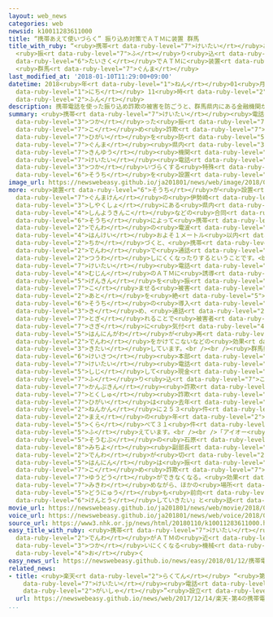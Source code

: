 ```yaml
---
layout: web_news
categories: web
newsid: k10011283611000
title: “携帯あえて使いづらく” 振り込め対策でＡＴＭに装置 群馬
title_with_ruby: “<ruby>携帯<rt data-ruby-level="7">けいたい</rt></ruby>あえて<ruby>使<rt data-ruby-level="3">つか</rt></ruby>いづらく”
  <ruby>振<rt data-ruby-level="7">ふ</rt></ruby>り<ruby>込<rt data-ruby-level="7">こ</rt></ruby>め<ruby>対策<rt
  data-ruby-level="6">たいさく</rt></ruby>でＡＴＭに<ruby>装置<rt data-ruby-level="6">そうち</rt></ruby>
  <ruby>群馬<rt data-ruby-level="7">ぐんま</rt></ruby>
last_modified_at: '2018-01-10T11:29:00+09:00'
datetime: 2018<ruby>年<rt data-ruby-level="1">ねん</rt></ruby>01<ruby>月<rt data-ruby-level="1">がつ</rt></ruby>10<ruby>日<rt
  data-ruby-level="1">にち</rt></ruby> 11<ruby>時<rt data-ruby-level="2">じ</rt></ruby>29<ruby>分<rt
  data-ruby-level="2">ふん</rt></ruby>
description: 携帯電話を使った振り込め詐欺の被害を防ごうと、群馬県内にある金融機関が、ＡＴＭのそばで携帯電話を使いづらくする特殊な装置を設置しました。
summary: <ruby>携帯<rt data-ruby-level="7">けいたい</rt></ruby><ruby>電話<rt data-ruby-level="2">でんわ</rt></ruby>を<ruby>使<rt
  data-ruby-level="3">つか</rt></ruby>った<ruby>振<rt data-ruby-level="7">ふ</rt></ruby>り<ruby>込<rt
  data-ruby-level="7">こ</rt></ruby>め<ruby>詐欺<rt data-ruby-level="7">さぎ</rt></ruby>の<ruby>被害<rt
  data-ruby-level="7">ひがい</rt></ruby>を<ruby>防<rt data-ruby-level="5">ふせ</rt></ruby>ごうと、<ruby>群馬<rt
  data-ruby-level="7">ぐんま</rt></ruby><ruby>県内<rt data-ruby-level="3">けんない</rt></ruby>にある<ruby>金融<rt
  data-ruby-level="7">きんゆう</rt></ruby><ruby>機関<rt data-ruby-level="4">きかん</rt></ruby>が、ＡＴＭのそばで<ruby>携帯<rt
  data-ruby-level="7">けいたい</rt></ruby><ruby>電話<rt data-ruby-level="2">でんわ</rt></ruby>を<ruby>使<rt
  data-ruby-level="3">つか</rt></ruby>いづらくする<ruby>特殊<rt data-ruby-level="7">とくしゅ</rt></ruby>な<ruby>装置<rt
  data-ruby-level="6">そうち</rt></ruby>を<ruby>設置<rt data-ruby-level="5">せっち</rt></ruby>しました。
image_url: https://newswebeasy.github.io/ja201801/news/web/image/2018/01/10/K10011283611_1801101144_1801101144_01_03.jpg
more: <ruby>装置<rt data-ruby-level="6">そうち</rt></ruby>が<ruby>設置<rt data-ruby-level="5">せっち</rt></ruby>されたのは、<ruby>群馬県<rt
  data-ruby-level="7">ぐんまけん</rt></ruby>の<ruby>伊勢崎<rt data-ruby-level="8">いせさき</rt></ruby><ruby>市役所<rt
  data-ruby-level="3">しやくしょ</rt></ruby>にある<ruby>県内<rt data-ruby-level="3">けんない</rt></ruby>の３つの<ruby>信用金庫<rt
  data-ruby-level="4">しんようきんこ</rt></ruby>などの<ruby>合同<rt data-ruby-level="2">ごうどう</rt></ruby>ＡＴＭコーナーで、<ruby>装置<rt
  data-ruby-level="6">そうち</rt></ruby>によって<ruby>携帯<rt data-ruby-level="7">けいたい</rt></ruby><ruby>電話<rt
  data-ruby-level="2">でんわ</rt></ruby>の<ruby>電波<rt data-ruby-level="3">でんぱ</rt></ruby>をさえぎり、<ruby>半径<rt
  data-ruby-level="4">はんけい</rt></ruby>およそ１メートル<ruby>以内<rt data-ruby-level="4">いない</rt></ruby>に<ruby>近<rt
  data-ruby-level="2">ちか</rt></ruby>づくと、<ruby>携帯<rt data-ruby-level="7">けいたい</rt></ruby><ruby>電話<rt
  data-ruby-level="2">でんわ</rt></ruby>で<ruby>通話<rt data-ruby-level="2">つうわ</rt></ruby>ができなくなったり、<ruby>通話<rt
  data-ruby-level="2">つうわ</rt></ruby>しにくくなったりするということです。<br /><br /><ruby>信用金庫<rt data-ruby-level="4">しんようきんこ</rt></ruby>では、<ruby>携帯<rt
  data-ruby-level="7">けいたい</rt></ruby><ruby>電話<rt data-ruby-level="2">でんわ</rt></ruby>で<ruby>無人<rt
  data-ruby-level="4">むじん</rt></ruby>のＡＴＭに<ruby>誘導<rt data-ruby-level="7">ゆうどう</rt></ruby>し<ruby>現金<rt
  data-ruby-level="5">げんきん</rt></ruby>を<ruby>振<rt data-ruby-level="7">ふ</rt></ruby>り<ruby>込<rt
  data-ruby-level="7">こ</rt></ruby>ませる<ruby>被害<rt data-ruby-level="7">ひがい</rt></ruby>が<ruby>後<rt
  data-ruby-level="2">あと</rt></ruby>を<ruby>絶<rt data-ruby-level="5">た</rt></ruby>たないことから<ruby>装置<rt
  data-ruby-level="6">そうち</rt></ruby>の<ruby>導入<rt data-ruby-level="5">どうにゅう</rt></ruby>を<ruby>決<rt
  data-ruby-level="3">き</rt></ruby>め、<ruby>通話<rt data-ruby-level="2">つうわ</rt></ruby>が<ruby>途切<rt
  data-ruby-level="7">とぎ</rt></ruby>れることで<ruby>被害者<rt data-ruby-level="7">ひがいしゃ</rt></ruby>が<ruby>詐欺<rt
  data-ruby-level="7">さぎ</rt></ruby>に<ruby>気付<rt data-ruby-level="4">きづ</rt></ruby>いたり、<ruby>犯人側<rt
  data-ruby-level="5">はんにんがわ</rt></ruby>が<ruby>再<rt data-ruby-level="5">ふたた</rt></ruby>び<ruby>電話<rt
  data-ruby-level="2">でんわ</rt></ruby>をかけてこないなどの<ruby>効果<rt data-ruby-level="5">こうか</rt></ruby>を<ruby>期待<rt
  data-ruby-level="3">きたい</rt></ruby>しています。<br /><br /><ruby>群馬県<rt data-ruby-level="7">ぐんまけん</rt></ruby><ruby>警察<rt
  data-ruby-level="6">けいさつ</rt></ruby><ruby>本部<rt data-ruby-level="3">ほんぶ</rt></ruby>によりますと、<ruby>携帯<rt
  data-ruby-level="7">けいたい</rt></ruby><ruby>電話<rt data-ruby-level="2">でんわ</rt></ruby>で<ruby>指示<rt
  data-ruby-level="5">しじ</rt></ruby>して<ruby>現金<rt data-ruby-level="5">げんきん</rt></ruby>を<ruby>振<rt
  data-ruby-level="7">ふ</rt></ruby>り<ruby>込<rt data-ruby-level="7">こ</rt></ruby>ませる「<ruby>還付金<rt
  data-ruby-level="7">かんぷきん</rt></ruby><ruby>詐欺<rt data-ruby-level="7">さぎ</rt></ruby>」などの<ruby>特殊<rt
  data-ruby-level="7">とくしゅ</rt></ruby><ruby>詐欺<rt data-ruby-level="7">さぎ</rt></ruby>の<ruby>被害<rt
  data-ruby-level="7">ひがい</rt></ruby>は<ruby>去年<rt data-ruby-level="3">きょねん</rt></ruby>１<ruby>年間<rt
  data-ruby-level="2">ねんかん</rt></ruby>に２５３<ruby>件<rt data-ruby-level="5">けん</rt></ruby>で、<ruby>前<rt
  data-ruby-level="2">まえ</rt></ruby>の<ruby>年<rt data-ruby-level="2">とし</rt></ruby>に<ruby>比<rt
  data-ruby-level="5">くら</rt></ruby>べて３１<ruby>件<rt data-ruby-level="5">けん</rt></ruby><ruby>増<rt
  data-ruby-level="5">ふ</rt></ruby>えています。<br /><br />「アイオー<ruby>信用金庫<rt data-ruby-level="4">しんようきんこ</rt></ruby>」<ruby>総務部<rt
  data-ruby-level="5">そうむぶ</rt></ruby>の<ruby>石原<rt data-ruby-level="2">いしはら</rt></ruby><ruby>通世<rt
  data-ruby-level="8">みちよ</rt></ruby><ruby>副部長<rt data-ruby-level="4">ふくぶちょう</rt></ruby>は「<ruby>電話<rt
  data-ruby-level="2">でんわ</rt></ruby>が<ruby>切<rt data-ruby-level="2">き</rt></ruby>れることで<ruby>犯人<rt
  data-ruby-level="5">はんにん</rt></ruby>は<ruby>振<rt data-ruby-level="7">ふ</rt></ruby>り<ruby>込<rt
  data-ruby-level="7">こ</rt></ruby>め<ruby>詐欺<rt data-ruby-level="7">さぎ</rt></ruby>の<ruby>誘導<rt
  data-ruby-level="7">ゆうどう</rt></ruby>ができなくなる。<ruby>効果<rt data-ruby-level="5">こうか</rt></ruby>を<ruby>見極<rt
  data-ruby-level="7">みきわ</rt></ruby>めながら、ほかの<ruby>場所<rt data-ruby-level="3">ばしょ</rt></ruby>への<ruby>導入<rt
  data-ruby-level="5">どうにゅう</rt></ruby>も<ruby>前向<rt data-ruby-level="3">まえむ</rt></ruby>きに<ruby>検討<rt
  data-ruby-level="6">けんとう</rt></ruby>していきたい」と<ruby>話<rt data-ruby-level="2">はな</rt></ruby>していました。
movie_url: https://newswebeasy.github.io/ja201801/news/web/movie/2018/01/10/k10011283611_201801101144_201801101144.mp4
voice_url: https://newswebeasy.github.io/ja201801/news/web/voice/2018/01/10/k10011283611_201801101144_201801101144.mp3
source_url: https://www3.nhk.or.jp/news/html/20180110/k10011283611000.html
easy_title_with_ruby: <ruby>携帯<rt data-ruby-level="7">けいたい</rt></ruby><ruby>電話<rt
  data-ruby-level="2">でんわ</rt></ruby>がＡＴＭの<ruby>近<rt data-ruby-level="2">ちか</rt></ruby>くで<ruby>使<rt
  data-ruby-level="3">つか</rt></ruby>いにくくなる<ruby>機械<rt data-ruby-level="4">きかい</rt></ruby>を<ruby>置<rt
  data-ruby-level="4">お</rt></ruby>く
easy_news_url: https://newswebeasy.github.io/news/easy/2018/01/12/携帯電話がATMの近くで使いにくくなる機械を置く
related_news:
- title: <ruby>楽天<rt data-ruby-level="2">らくてん</rt></ruby> “<ruby>第<rt data-ruby-level="3">だい</rt></ruby>４の<ruby>携帯<rt
    data-ruby-level="7">けいたい</rt></ruby><ruby>電話<rt data-ruby-level="2">でんわ</rt></ruby><ruby>会社<rt
    data-ruby-level="2">がいしゃ</rt></ruby>”<ruby>設立<rt data-ruby-level="5">せつりつ</rt></ruby>へ
  url: https://newswebeasy.github.io/news/web/2017/12/14/楽天-第4の携帯電話会社設立へ
...
```

